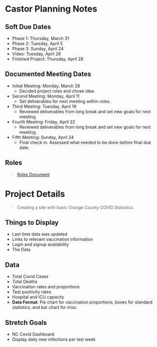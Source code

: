# Castor Planning Notes

## Soft Due Dates
- Phase 1: Thursday, March 31
- Phase 2: Tuesday, April 5
- Phase 3: Sunday, April 24
- Video: Tuesday, April 26
- Finished Project: Thursday, April 28

## Documented Meeting Dates
- Initial Meeting: Monday, March 28
    - Decided project roles and chose idea. 
- Second Meeting: Monday, April 11
    - Set deliverables for next meeting within roles. 
- Third Meeting: Tuesday, April 19
    - Reviewed deliverables from long break and set new goals for next meeting.  
- Fourth Meeting: Friday, April 22
    - Reviewed deliverables from long break and set new goals for next meeting. 
- Fifth Meeting: Sunday, April 24
    - Final check in.  Assessed what needed to be done before final due date. 

## Roles
> [Roles Document](https://github.com/comp426-2022-spring/a99-castor/blob/main/docs/teamroles.md)

# Project Details
> Creating a site with basic Orange County COVID Statistics.

## Things to Display
- Last time data was updated
- Links to relevant vaccination information
- Login and signup availability
- The Data

## Data
- Total Covid Cases
- Total Deaths
- Vaccination rates and proportions
- Test positivity rates
- Hospital and ICU capacity
- **Data Format**: Pie chart for vaccination proportions, boxes for standard statistics, and bar chart for misc.

## Stretch Goals
- NC Covid Dashboard
- Display daily new infections per last week


